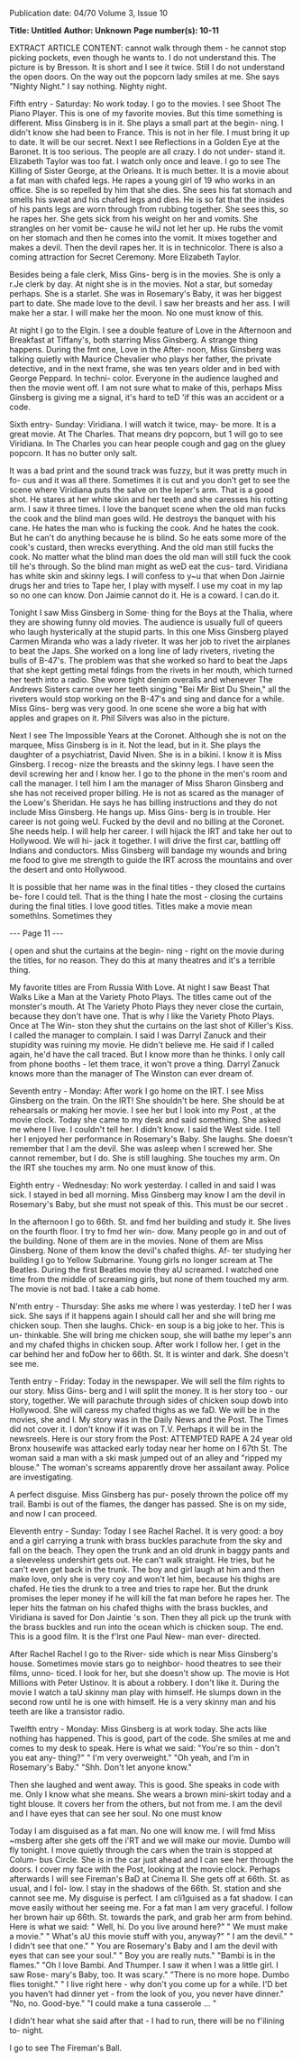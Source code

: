 Publication date: 04/70
Volume 3, Issue 10

**Title: Untitled**
**Author: Unknown**
**Page number(s): 10-11**

EXTRACT ARTICLE CONTENT:
cannot walk through them - he cannot 
stop picking pockets, even though he 
wants to. I do not understand this. The 
picture is by Bresson. It is short and I 
see it twice. Still I do not understand the 
open doors. On the way out the popcorn 
lady smiles at me. She says "Nighty 
Night." I say nothing. Nighty night. 

Fifth entry - Saturday: 
No work today. I go to the movies. I 
see Shoot The Piano Player. This is one 
of my favorite movies. But this time 
something is different. Miss Ginsberg is 
in it. She plays a small part at the begin-
ning. I didn't know she had been to 
France. This is not in her file. I must 
bring it up to date. It will be our secret. 
Next I see Reflections in a Golden Eye 
at the Baronet. It is too serious. The 
people are all crazy. I do not under-
stand it. Elizabeth Taylor was too fat. I 
watch only once and leave. I go to see 
The Killing of Sister George, at the 
Orleans. It is much better. It is a movie 
about a fat man with chafed legs. He 
rapes a young girl of 19 who works in 
an office. She is so repelled by him that 
she dies. She sees his fat stomach and 
smells his sweat and his chafed legs and 
dies. He is so fat that the insides of his 
pants legs are worn through from rubbing 
together. She sees this, so he rapes her. 
She gets sick from his weight on her and 
vomits. She strangles on her vomit be-
cause he wilJ not let her up. He rubs the 
vomit on her stomach and then he comes 
into the vomit. It mixes together and 
makes a devil. Then the devil rapes her. 
It is in technicolor. There is also a coming 
attraction for Secret Ceremony. More 
Elizabeth Taylor. 

Besides being a fale clerk, Miss Gins-
berg is in the movies. She is only a r.Je 
clerk by day. At night she is in the movies. 
Not a star, but someday perhaps. She is 
a starlet. She was in Rosemary's Baby, 
it was her biggest part to date. She made 
love to the devil. I saw her breasts and 
her ass. I will make her a star. I will 
make her the moon. No one must know 
of this. 

At night I go to the Elgin. I see a 
double feature of Love in the Afternoon 
and Breakfast at Tiffany's, both starring 
Miss Ginsberg. A strange thing happens. 
During the fmt one, Love in the After-
noon, Miss Ginsberg was talking quietly 
with Maurice Chevalier who plays her 
father, the private detective, and in the 
next frame, she was ten years older and 
in bed with George Peppard. In techni-
color. Everyone in the audience laughed 
and then the movie went off. I am not 
sure what to make of this, perhaps Miss 
Ginsberg is giving me a signal, it's hard to 
teD 'if this was an accident or a code. 

Sixth entry- Sunday: 
Viridiana. I will watch it twice, may-
be more. It is a great movie. At The 
Charles. That means dry popcorn, but 
1 will go to see Viridiana. In The Charles 
you can hear people cough and gag on 
the gluey popcorn. It has no butter only 
salt. 

It was a bad print and the sound track 
was fuzzy, but it was pretty much in fo-
cus and it was all there. Sometimes it is 
cut and you don't get to see the scene 
where Viridiana puts the salve on the 
leper's arm. That is a good shot. He stares 
at her white skin and her teeth and she 
caresses his rotting arm. I saw it three 
times. I love the banquet scene when the 
old man fucks the cook and the blind 
man goes wild. He destroys the banquet 
with his cane. He hates the man who is 
fucking the cook. And he hates the cook. 
But he can't do anything because he is 
blind. So he eats some more of the cook's 
custard, then wrecks everything. And the 
old man still fucks the cook. No matter 
what the blind man does the old man will 
still fuck the cook till he's through. So 
the blind man might as weD eat the cus-
tard. Viridiana has white skin and skinny 
legs. I will confess to y~u that when Don 
Jairnie drugs her and tries to Tape her, I 
play with myself. I use my coat in my lap 
so no one can know. Don Jaimie cannot 
do it. He is a coward. I can.do it. 

Tonight I saw Miss Ginsberg in Some· 
thing for the Boys at the Thalia, where 
they are showing funny old movies. The 
audience is usually full of queers who 
laugh hysterically at the stupid parts. 
In this one Miss Ginsberg played Carmen 
Miranda who was a lady riveter. It was 
her job to rivet the airplanes to beat the 
Japs. She worked on a long line of lady 
riveters, riveting the bulls of B-47's. The 
problem was that she worked so hard to 
beat the Japs that she kept getting metal 
fdings from the rivets in her mouth, 
which turned her teeth into a radio. She 
wore tight denim overalls and whenever 
The Andrews Sisters carne over her teeth 
singing "Bei Mir Bist Du Shein," all the 
riveters would stop working on the B-47's 
and sing and dance for a while. Miss Gins-
berg was very good. In one scene she wore 
a big hat with apples and grapes on it. 
Phil Silvers was also in the picture. 

Next I see The Impossible Years at 
the Coronet. Although she is not on the 
marquee, Miss Ginsberg is in it. Not the 
lead, but in it. She plays the daughter of 
a psychiatrist, David Niven. She is in a 
bikini. I know it is Miss Ginsberg. I recog-
nize the breasts and the skinny legs. I 
have seen the devil screwing her and I 
know her. I go to the phone in the men's 
room and call the manager. I tell him I 
am the manager of Miss Sharon Ginsberg 
and she has not received proper billing. 
He is not as scared as the manager of the 
Loew's Sheridan. He says he has billing 
instructions and they do not include 
Miss Ginsberg. He hangs up. Miss Gins-
berg is in trouble. Her career is not going 
weU. Fucked by the devil and no billing 
at the Coronet. She needs help. I will 
help her career. I will hijack the IRT and 
take her out to Hollywood. We will hi-
jack it together. I will drive the first car, 
battling off Indians and conductors. Miss 
Ginsberg will bandage my wounds and 
bring me food to give me strength to 
guide the IRT across the mountains and 
over the desert and onto Hollywood. 

It is possible that her name was in the 
final titles - they closed the curtains be-
fore I could tell. That is the thing I hate 
the most - closing the curtains during the 
final titles. I love good titles. Titles make 
a movie mean somethlns. Sometimes they 


--- Page 11 ---

( 
open and shut the curtains at the begin-
ning - right on the movie during the 
titles, for no reason. They do this at 
many theatres and it's a terrible thing. 

My favorite titles are From Russia With 
Love. At night I saw Beast That Walks 
Like a Man at the Variety Photo Plays. 
The titles came out of the monster's 
mouth. At The Variety Photo Plays they 
never close the curtain, because they 
don't have one. That is why I like the 
Variety Photo Plays. Once at The Win-
ston they shut the curtains on the last 
shot of Killer's Kiss. I called the manager 
to complain. I said I was Darryl Zanuck 
and their stupidity was ruining my movie. 
He didn't believe me. He said if I called 
again, he'd have the call traced. But I 
know more than he thinks. I only call 
from phone booths - let them trace, it 
won't prove a thing. Darryl Zanuck knows 
more than the manager of The Winston 
can ever dream of. 

Seventh entry - Monday: 
After work I go home on the IRT. I 
see Miss Ginsberg on the train. On the 
IRT! She shouldn't be here. She should 
be at rehearsals or making her movie. 
I see her but I look into my Post , at the 
movie clock. Today she came to my 
desk and said something. She asked me 
where I live. I couldn't tell her. I didn't 
know. I said the West side. I tell her I 
enjoyed her performance in Rosemary's 
Baby. She laughs. She doesn't remember 
that I am the devil. She was asleep when 
I screwed her. She cannot remember, 
but I do. She is still laughing. She touches 
my arm. On the IRT she touches my 
arm. No one must know of this. 

Eighth entry - Wednesday: 
No work yesterday. I called in and said 
I was sick. I stayed in bed all morning. 
Miss Ginsberg may know I am the devil 
in Rosemary's Baby, but she must not 
speak of this. This must be our secret . 

In the afternoon I go to 66th. St. and 
fmd her building and study it. She lives 
on the fourth floor. I try to fmd her win-
dow. Many people go in and out of the 
building. None of them are in the movies. 
None of them are Miss Ginsberg. None of 
them know the devil's chafed thighs. Af-
ter studying her building I go to Yellow 
Submarine. Young girls no longer scream 
at The Beatles. During the first Beatles 
movie they aU screamed. I watched one 
time from the middle of screaming girls, 
but none of them touched my arm. The 
movie is not bad. I take a cab home. 

N'mth entry - Thursday: 
She asks me where I was yesterday. I 
teD her I was sick. She says if it happens 
again I should call her and she will bring 
me chicken soup. Then she laughs. Chick-
en soup is a big joke to her. This is un-
thinkable. She will bring me chicken 
soup, she will bathe my leper's ann and 
my chafed thighs in chicken soup. After 
work I follow her. I get in the car behind 
her and foDow her to 66th. St. It is winter 
and dark. She doesn't see me. 

Tenth entry - Friday: 
Today in the newspaper. We will sell 
the film rights to our story. Miss Gins-
berg and I will split the money. It is her 
story too - our story, together. We will 
parachute through sides of chicken soup 
dowb into Hollywood. She will caress my 
chafed thighs as we faD. We will be in 
the movies, she and I. My story was in 
the Daily News and the Post. The Times 
did not cover it. I don't know if it was on 
T.V. Perhaps it will be in the newsreels. 
Here is our story from the Post: 
ATTEMPTED RAPE 
A 24 year old Bronx housewife was 
attacked early today near her home on 
I 67th St. 
The woman said a man with a ski mask 
jumped out of an alley and "ripped my 
blouse." 
The woman's screams apparently drove 
her assailant away. 
Police are investigating. 

A perfect disguise. Miss Ginsberg has pur-
posely thrown the police off my trail. 
Bambi is out of the flames, the danger 
has passed. She is on my side, and now I 
can proceed. 

Eleventh entry - Sunday: 
Today I see Rachel Rachel. It is very 
good: a boy and a girl carrying a trunk 
with brass buckles parachute from the sky 
and fall on the beach. They open the 
trunk and an old drunk in baggy pants 
and a sleeveless undershirt gets out. He 
can't walk straight. He tries, but he can't 
even get back in the trunk. The boy and 
girl laugh at him and then make love, 
only she is very coy and won't let him, 
because his thighs are chafed. He ties the 
drunk to a tree and tries to rape her. 
But the drunk promises the leper money 
if he will kill the fat man before he rapes 
her. The leper hits the fatman on his 
chafed thighs with the brass buckles, 
and Viridiana is saved for Don Jaintie 's 
son. Then they all pick up the trunk with 
the brass buckles and run into the ocean 
which is chicken soup. The end. This is 
a good film. It is the f'lrst one Paul New-
man ever- directed. 

After Rachel Rachel I go to the River-
side which is near Miss Ginsberg's house. 
Sometimes movie stars go to neighbor-
hood theatres to see their films, unno-
ticed. I look for her, but she doesn't show 
up. The movie is Hot Millions with Peter 
Ustinov. lt is about a robbery. I don't 
like it. During the movie I watch a taU 
skinny man play with himself. He slumps 
down in the second row until he is one 
with himself. He is a very skinny man 
and his teeth are like a transistor radio. 

Twelfth entry - Monday: 
Miss Ginsberg is at work today. She 
acts like nothing has happened. This is 
good, part of the code. She smiles at 
me and comes to my desk to speak. Here 
is what we said: 
"You're so thin - don't you eat any-
thing?" 
" I'm very overweight." 
"Oh yeah, and I'm in Rosemary's 
Baby." 
"Shh. Don't let anyone know." 

Then she laughed and went away. This is 
good. She speaks in code with me. Only 
I know what she means. She wears a 
brown mini-skirt today and a tight blouse. 
It covers her from the others, but not 
from me. I am the devil and I have eyes 
that can see her soul. No one must know 

Today I am disguised as a fat man. 
No one will know me. I will fmd Miss 
~msberg after she gets off the i'RT and 
we will make our movie. Dumbo will fly 
tonight. I move quietly through the 
cars when the train is stopped at Colum-
bus Circle. She is in the car just ahead 
and I can see her through the doors. I 
cover my face with the Post, looking at 
the movie clock. Perhaps afterwards I 
will see Fireman's BaD at Cinema II. She 
gets off at 66th. St. as usual, and I fol-
low. I stay in the shadows of the 66th. 
St. station and she cannot see me. My 
disguise is perfect. I am cli1guised as a 
fat shadow. I can move easily without 
her seeing me. For a fat man I am very 
graceful. I follow her brown hair up 66th. 
St. towards the park, and grab her arm 
from behind. Here is what we said: 
" Well, hi. Do you live around here?" 
" We must make a movie." 
" What's aU this movie stuff with you, 
anyway?" 
" I am the devil." 
" I didn't see that one." 
" You are Rosemary's Baby and I am 
the devil with eyes that can see your 
soul." 
" Boy you are really nuts." 
"Bambi is in the flames." 
"Oh I love Bambi. And Thumper. I 
saw it when I was a little girl. I saw Rose-
mary's Baby, too. It was scary." 
"There is no more hope. Dumbo flies 
tonight." 
" I live right here - why don't you 
come up for a while. I'D bet you haven't 
had dinner yet - from the look of you, 
you never have dinner." 
"No, no. Good-bye." 
"I could make a tuna casserole ... " 

I didn't hear what she said after that -
I had to run, there will be no f'ilining to-
night. 

I go to see The Fireman's Ball.